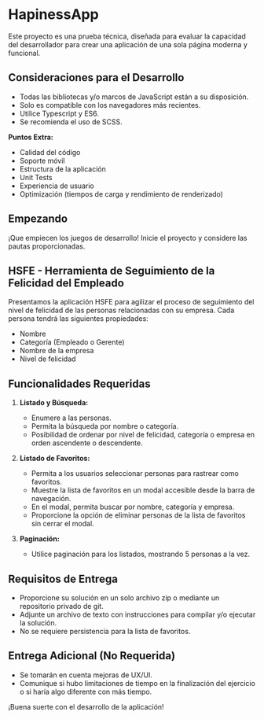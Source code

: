# HapinessApp

Este proyecto es una prueba técnica, diseñada para evaluar la capacidad del desarrollador para crear una aplicación de una sola página moderna y funcional.

## Consideraciones para el Desarrollo

- Todas las bibliotecas y/o marcos de JavaScript están a su disposición.
- Solo es compatible con los navegadores más recientes.
- Utilice Typescript y ES6.
- Se recomienda el uso de SCSS.

**Puntos Extra:**
- Calidad del código
- Soporte móvil
- Estructura de la aplicación
- Unit Tests
- Experiencia de usuario
- Optimización (tiempos de carga y rendimiento de renderizado)

## Empezando

¡Que empiecen los juegos de desarrollo! Inicie el proyecto y considere las pautas proporcionadas.

## HSFE - Herramienta de Seguimiento de la Felicidad del Empleado

Presentamos la aplicación HSFE para agilizar el proceso de seguimiento del nivel de felicidad de las personas relacionadas con su empresa. Cada persona tendrá las siguientes propiedades:

- Nombre
- Categoría (Empleado o Gerente)
- Nombre de la empresa
- Nivel de felicidad

## Funcionalidades Requeridas

1. **Listado y Búsqueda:**
   - Enumere a las personas.
   - Permita la búsqueda por nombre o categoría.
   - Posibilidad de ordenar por nivel de felicidad, categoría o empresa en orden ascendente o descendente.

2. **Listado de Favoritos:**
   - Permita a los usuarios seleccionar personas para rastrear como favoritos.
   - Muestre la lista de favoritos en un modal accesible desde la barra de navegación.
   - En el modal, permita buscar por nombre, categoría y empresa.
   - Proporcione la opción de eliminar personas de la lista de favoritos sin cerrar el modal.

3. **Paginación:**
   - Utilice paginación para los listados, mostrando 5 personas a la vez.

## Requisitos de Entrega

- Proporcione su solución en un solo archivo zip o mediante un repositorio privado de git.
- Adjunte un archivo de texto con instrucciones para compilar y/o ejecutar la solución.
- No se requiere persistencia para la lista de favoritos.

## Entrega Adicional (No Requerida)

- Se tomarán en cuenta mejoras de UX/UI.
- Comunique si hubo limitaciones de tiempo en la finalización del ejercicio o si haría algo diferente con más tiempo.

¡Buena suerte con el desarrollo de la aplicación!

